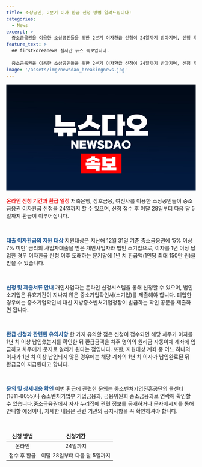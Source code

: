 ```yaml
---
title: 소상공인, 2분기 이자 환급 신청 방법 알려드립니다!
categories:
  - News
excerpt: >
  중소금융권을 이용한 소상공인들을 위한 2분기 이자환급 신청이 24일까지 받아지며, 신청 후 28일부터 5일간 환급이 이루어진다. 해당 프로그램은 중소금융권의 높은 대출금리로 어려움을 겪는 소상공인들을 지원하기 위해 시행되었으며, 최대 150만 원의 환급액이 지원된다. 온라인 신청시스템을 통해 간편하게 신청할 수 있으며, 환급금은 신청 후 6영업일 이내에 지급된다. 필요한 문의는 중소벤처기업진흥공단의 콜센터나 관련 기관으로 하면 된다.
feature_text: >
  ## firstkoreanews 실시간 뉴스 속보입니다.

  중소금융권을 이용한 소상공인들을 위한 2분기 이자환급 신청이 24일까지 받아지며, 신청 후 28일부터 5일간 환급이 이루어진다. 해당 프로그램은 중소금융권의 높은 대출금리로 어려움을 겪는 소상공인들을 지원하기 위해 시행되었으며, 최대 150만 원의 환급액이 지원된다. 온라인 신청시스템을 통해 간편하게 신청할 수 있으며, 환급금은 신청 후 6영업일 이내에 지급된다. 필요한 문의는 중소벤처기업진흥공단의 콜센터나 관련 기관으로 하면 된다.
image: '/assets/img/newsdao_breakingnews.jpg'
---
```


<p><img src="/assets/img/newsdao_breakingnews.jpg" alt="firstkoreanews 속보" /></p>

<p><b><span style="color: #ee2323;">온라인 신청 기간과 환급 일정</span></b>
저축은행, 상호금융, 여전사를 이용한 소상공인들이 중소금융권 이자환급 신청을 24일까지 할 수 있으며, 신청 접수 후 이달 28일부터 다음 달 5일까지 환급이 이루어집니다.</p>

<p data-ke-size="size16">&nbsp;</p>

<p><b><span style="color: #1a5490;">대출 이자환급의 지원 대상</span></b>
지원대상은 지난해 12월 31일 기준 중소금융권에 ‘5% 이상 7% 미만’ 금리의 사업자대출을 받은 개인사업자와 법인 소기업으로, 이자를 1년 이상 납입한 경우 이자환급 신청 이후 도래하는 분기말에 1년 치 환급액(1인당 최대 150만 원)을 받을 수 있습니다.</p>

<p data-ke-size="size16">&nbsp;</p>

<p><b><span style="color: #1a5490;">신청 및 제출서류 안내</span></b>
개인사업자는 온라인 신청시스템을 통해 신청할 수 있으며, 법인소기업은 유효기간이 지나지 않은 중소기업확인서(소기업)를 제출해야 합니다. 폐업한 경우에는 중소기업확인서 대신 지방중소벤처기업청장이 발급하는 확인 공문을 제출하면 됩니다.</p>

<p data-ke-size="size16">&nbsp;</p>

<p><b><span style="color: #1a5490;">환급 신청과 관련된 유의사항</span></b>
한 가지 유의할 점은 신청이 접수되면 해당 차주가 이자를 1년 치 이상 납입했는지를 확인한 뒤 환급금액을 차주 명의의 원리금 자동이체 계좌에 입금하고 차주에게 문자로 알리게 된다는 점입니다. 또한, 지원대상 계좌 중 어느 하나의 이자가 1년 치 이상 납입되지 않은 경우에는 해당 계좌의 1년 치 이자가 납입완료된 뒤 환급금이 지급된다고 합니다.</p>

<p data-ke-size="size16">&nbsp;</p>

<p><b><span style="color: #1a5490;">문의 및 상세내용 확인</span></b>
이번 환급에 관련한 문의는 중소벤처기업진흥공단의 콜센터(1811-8055)나 중소벤처기업부 기업금융과, 금융위원회 중소금융과로 연락해 확인할 수 있습니다.중소금융권에서 자사 누리집에 관련 정보를 공개하거나 문자메시지를 통해 안내할 예정이니, 자세한 내용은 관련 기관의 공지사항을 꼭 확인하셔야 합니다.</p>

<p data-ke-size="size16">&nbsp;</p>

<table style="width: 100%;">
<thead>
<tr>
<td style="text-align: center; height: 17px;"><b>신청 방법</b></td>
<td style="text-align: center; height: 17px;"><b>신청기간</b></td>
</tr>
</thead>
<tbody>
<tr>
<td style="text-align: center;">온라인</td>
<td style="text-align: center;">24일까지</td>
</tr>
<tr>
<td style="text-align: center;">접수 후 환급</td>
<td style="text-align: center;">이달 28일부터 다음 달 5일까지</td>
</tr>
</tbody>
</table>

<p data-ke-size="size16">&nbsp;</p>

<p data-ke-size="size16">&nbsp;</p>


